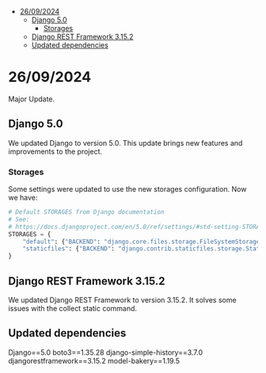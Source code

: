 
- [26/09/2024](#26092024)
  - [Django 5.0](#django-50)
    - [Storages](#storages)
  - [Django REST Framework 3.15.2](#django-rest-framework-3152)
  - [Updated dependencies](#updated-dependencies)

# 26/09/2024

Major Update.

## Django 5.0
We updated Django to version 5.0. This update brings new features and improvements to the project.

### Storages
Some settings were updated to use the new storages configuration.
Now we have:
```python	
# Default STORAGES from Django documentation
# See:
# https://docs.djangoproject.com/en/5.0/ref/settings/#std-setting-STORAGES
STORAGES = {
    "default": {"BACKEND": "django.core.files.storage.FileSystemStorage"},
    "staticfiles": {"BACKEND": "django.contrib.staticfiles.storage.StaticFilesStorage"},
}
```

## Django REST Framework 3.15.2
We updated Django REST Framework to version 3.15.2. 
It solves some issues with the collect static command.

## Updated dependencies
Django==5.0
boto3==1.35.28
django-simple-history==3.7.0
djangorestframework==3.15.2
model-bakery==1.19.5

